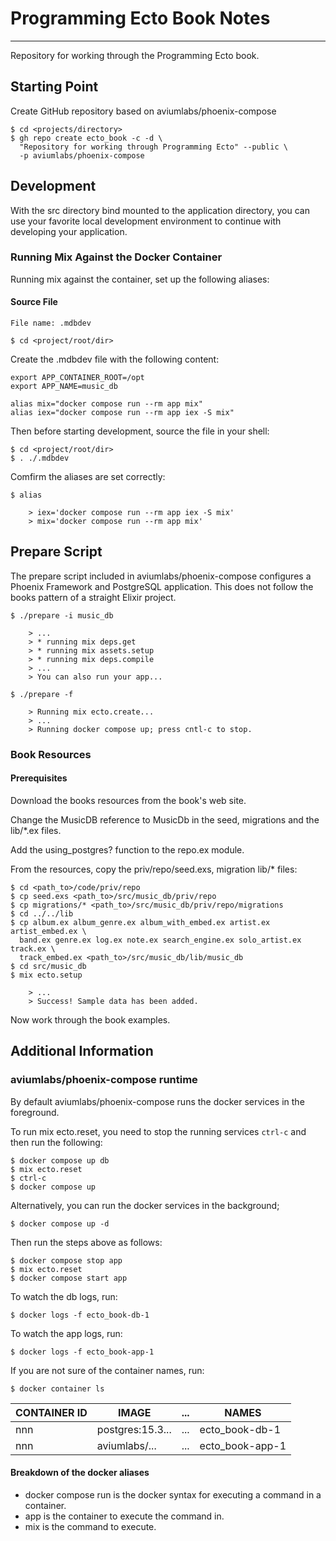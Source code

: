 Programming Ecto Book Notes 
===========================

---

Repository for working through the Programming Ecto book.

Starting Point
--------------

Create GitHub repository based on aviumlabs/phoenix-compose

    $ cd <projects/directory>
    $ gh repo create ecto_book -c -d \
      "Repository for working through Programming Ecto" --public \
      -p aviumlabs/phoenix-compose 


Development
-----------
With the src directory bind mounted to the application directory, you can use 
your favorite local development environment to continue with developing 
your application.

### Running Mix Against the Docker Container
Running mix against the container, set up the following aliases:

#### Source File 
    
    File name: .mdbdev

    $ cd <project/root/dir>

Create the .mdbdev file with the following content:

    export APP_CONTAINER_ROOT=/opt
    export APP_NAME=music_db

    alias mix="docker compose run --rm app mix"
    alias iex="docker compose run --rm app iex -S mix"

Then before starting development, source the file in your shell:

    $ cd <project/root/dir>
    $ . ./.mdbdev
   
Comfirm the aliases are set correctly:

    $ alias

        > iex='docker compose run --rm app iex -S mix'
        > mix='docker compose run --rm app mix'


Prepare Script
--------------

The prepare script included in aviumlabs/phoenix-compose configures a Phoenix
Framework and PostgreSQL application. This does not follow the books pattern of 
a straight Elixir project.

    $ ./prepare -i music_db 

        > ...
        > * running mix deps.get
        > * running mix assets.setup
        > * running mix deps.compile
        > ...
        > You can also run your app...

    $ ./prepare -f 

        > Running mix ecto.create...
        > ...
        > Running docker compose up; press cntl-c to stop.



### Book Resources

#### Prerequisites
Download the books resources from the book's web site. 

Change the MusicDB reference to MusicDb in the seed, migrations and the 
lib/\*.ex files.

Add the using\_postgres? function to the repo.ex module.

From the resources, copy the priv/repo/seed.exs, migration lib/\* files: 

    $ cd <path_to>/code/priv/repo
    $ cp seed.exs <path_to>/src/music_db/priv/repo
    $ cp migrations/* <path_to>/src/music_db/priv/repo/migrations
    $ cd ../../lib
    $ cp album.ex album_genre.ex album_with_embed.ex artist.ex artist_embed.ex \
      band.ex genre.ex log.ex note.ex search_engine.ex solo_artist.ex track.ex \
      track_embed.ex <path_to>/src/music_db/lib/music_db
    $ cd src/music_db
    $ mix ecto.setup

        > ...
        > Success! Sample data has been added.

Now work through the book examples.


Additional Information
----------------------

### aviumlabs/phoenix-compose runtime
By default aviumlabs/phoenix-compose runs the docker services in the foreground.

To run mix ecto.reset, you need to stop the running services `ctrl-c` and 
then run the following:

    $ docker compose up db
    $ mix ecto.reset
    $ ctrl-c
    $ docker compose up

Alternatively, you can run the docker services in the background;

    $ docker compose up -d

Then run the steps above as follows:

    $ docker compose stop app
    $ mix ecto.reset
    $ docker compose start app

To watch the db logs, run:

    $ docker logs -f ecto_book-db-1

To watch the app logs, run:

    $ docker logs -f ecto_book-app-1


If you are not sure of the container names, run:

    $ docker container ls

| CONTAINER ID     | IMAGE            | ...  | NAMES                |
|------------------|------------------|------|----------------------|
| nnn              | postgres:15.3... | ...  | ecto\_book-db-1      |
| nnn              | aviumlabs/...    | ...  | ecto\_book-app-1     |



#### Breakdown of the docker aliases

* docker compose run is the docker syntax for executing a command in a container.
* app is the container to execute the command in.
* mix is the command to execute.

